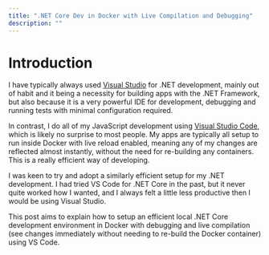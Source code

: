 ```yaml
---
title: ".NET Core Dev in Docker with Live Compilation and Debugging"
description: ""
---
```


# Introduction

I have typically always used [Visual Studio][vs-url] for .NET development, mainly out of habit and it being a necessity
for building apps with the .NET Framework, but also because it is a very powerful IDE for development, debugging and
running tests with minimal configuration required.

In contrast, I do all of my JavaScript development using [Visual Studio Code][vscode-url], which is likely no surprise to
most people. My apps are typically all setup to run inside Docker with live reload enabled, meaning any of my changes are
reflected almost instantly, without the need for re-building any containers. This is a really efficient way of developing.

I was keen to try and adopt a similarly efficient setup for my .NET development. I had tried VS Code for .NET Core in the
past, but it never quite worked how I wanted, and I always felt a little less productive then I would be using Visual Studio.

This post aims to explain how to setup an efficient local .NET Core development environment in Docker with debugging and
live compilation (see changes immediately without needing to re-build the Docker container) using VS Code.

[vscode-url]: https://code.visualstudio.com/
[vs-url]: https://visualstudio.microsoft.com/vs/
